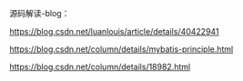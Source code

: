 源码解读-blog：

https://blog.csdn.net/luanlouis/article/details/40422941

https://blog.csdn.net/column/details/mybatis-principle.html



https://blog.csdn.net/column/details/18982.html

